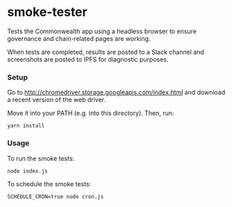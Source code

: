 # smoke-tester

Tests the Commonwealth app using a headless browser to ensure
governance and chain-related pages are working.

When tests are completed, results are posted to a Slack channel
and screenshots are posted to IPFS for diagnostic purposes.

### Setup

Go to http://chromedriver.storage.googleapis.com/index.html and
download a recent version of the web driver.

Move it into your PATH (e.g. into this directory). Then, run:

```
yarn install
```

### Usage

To run the smoke tests:

```
node index.js
```

To schedule the smoke tests:

```
SCHEDULE_CRON=true node cron.js
```
